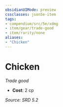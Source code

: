 ```yaml
---
obsidianUIMode: preview
cssclasses: json5e-item
tags:
- compendium/src/5e/xdmg
- item/gear/trade-good
- item/rarity/none
aliases: 
- "Chicken"
---
```

# Chicken
*Trade good*  

- **Cost**: 2 cp

*Source: SRD 5.2*